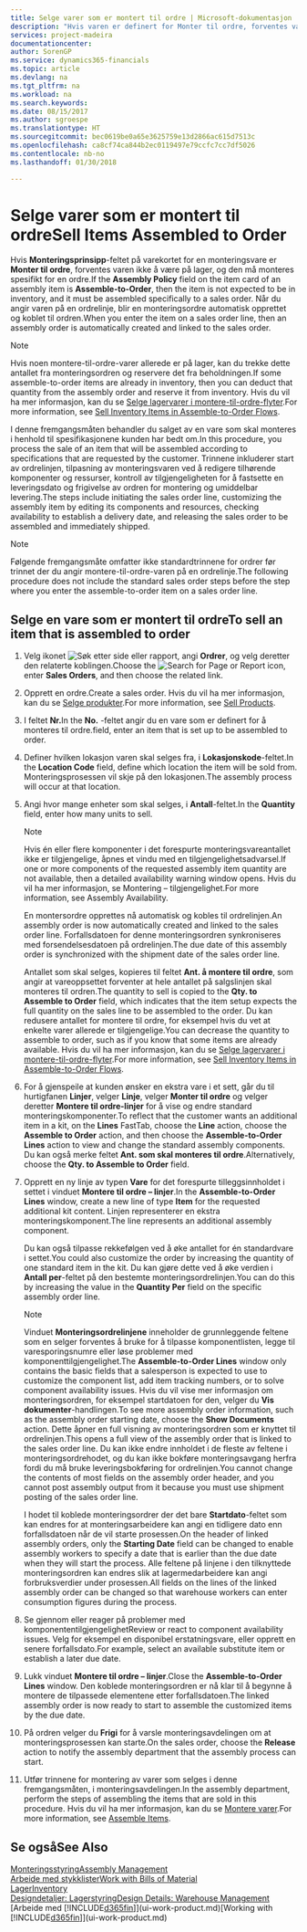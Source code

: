 ```yaml
---
title: Selge varer som er montert til ordre | Microsoft-dokumentasjon
description: "Hvis varen er definert for Monter til ordre, forventes varen ikke å være på lager, og den må monteres spesifikt for en ordre. Når du angir varen på en ordrelinje, blir en monteringsordre automatisk opprettet og koblet til ordren."
services: project-madeira
documentationcenter: 
author: SorenGP
ms.service: dynamics365-financials
ms.topic: article
ms.devlang: na
ms.tgt_pltfrm: na
ms.workload: na
ms.search.keywords: 
ms.date: 08/15/2017
ms.author: sgroespe
ms.translationtype: HT
ms.sourcegitcommit: bec0619be0a65e3625759e13d2866ac615d7513c
ms.openlocfilehash: ca8cf74ca844b2ec0119497e79ccfc7cc7df5026
ms.contentlocale: nb-no
ms.lasthandoff: 01/30/2018

---
```

# <a name="sell-items-assembled-to-order"></a><span data-ttu-id="a8cf3-104">Selge varer som er montert til ordre</span><span class="sxs-lookup"><span data-stu-id="a8cf3-104">Sell Items Assembled to Order</span></span>
<span data-ttu-id="a8cf3-105">Hvis **Monteringsprinsipp**-feltet på varekortet for en monteringsvare er **Monter til ordre**, forventes varen ikke å være på lager, og den må monteres spesifikt for en ordre.</span><span class="sxs-lookup"><span data-stu-id="a8cf3-105">If the **Assembly Policy** field on the item card of an assembly item is **Assemble-to-Order**, then the item is not expected to be in inventory, and it must be assembled specifically to a sales order.</span></span> <span data-ttu-id="a8cf3-106">Når du angir varen på en ordrelinje, blir en monteringsordre automatisk opprettet og koblet til ordren.</span><span class="sxs-lookup"><span data-stu-id="a8cf3-106">When you enter the item on a sales order line, then an assembly order is automatically created and linked to the sales order.</span></span>  

> [!NOTE]  
>  <span data-ttu-id="a8cf3-107">Hvis noen montere-til-ordre-varer allerede er på lager, kan du trekke dette antallet fra monteringsordren og reservere det fra beholdningen.</span><span class="sxs-lookup"><span data-stu-id="a8cf3-107">If some assemble-to-order items are already in inventory, then you can deduct that quantity from the assembly order and reserve it from inventory.</span></span> <span data-ttu-id="a8cf3-108">Hvis du vil ha mer informasjon, kan du se [Selge lagervarer i montere-til-ordre-flyter](assembly-how-to-sell-assemble-to-order-items-and-inventory-items-together.md).</span><span class="sxs-lookup"><span data-stu-id="a8cf3-108">For more information, see [Sell Inventory Items in Assemble-to-Order Flows](assembly-how-to-sell-assemble-to-order-items-and-inventory-items-together.md).</span></span>  

<span data-ttu-id="a8cf3-109">I denne fremgangsmåten behandler du salget av en vare som skal monteres i henhold til spesifikasjonene kunden har bedt om.</span><span class="sxs-lookup"><span data-stu-id="a8cf3-109">In this procedure, you process the sale of an item that will be assembled according to specifications that are requested by the customer.</span></span> <span data-ttu-id="a8cf3-110">Trinnene inkluderer start av ordrelinjen, tilpasning av monteringsvaren ved å redigere tilhørende komponenter og ressurser, kontroll av tilgjengeligheten for å fastsette en leveringsdato og frigivelse av ordren for montering og umiddelbar levering.</span><span class="sxs-lookup"><span data-stu-id="a8cf3-110">The steps include initiating the sales order line, customizing the assembly item by editing its components and resources, checking availability to establish a delivery date, and releasing the sales order to be assembled and immediately shipped.</span></span>  

> [!NOTE]  
>  <span data-ttu-id="a8cf3-111">Følgende fremgangsmåte omfatter ikke standardtrinnene for ordrer før trinnet der du angir montere-til-ordre-varen på en ordrelinje.</span><span class="sxs-lookup"><span data-stu-id="a8cf3-111">The following procedure does not include the standard sales order steps before the step where you enter the assemble-to-order item on a sales order line.</span></span>  

## <a name="to-sell-an-item-that-is-assembled-to-order"></a><span data-ttu-id="a8cf3-112">Selge en vare som er montert til ordre</span><span class="sxs-lookup"><span data-stu-id="a8cf3-112">To sell an item that is assembled to order</span></span>  
1.  <span data-ttu-id="a8cf3-113">Velg ikonet ![Søk etter side eller rapport](media/ui-search/search_small.png "Søk etter side eller rapport"), angi **Ordrer**, og velg deretter den relaterte koblingen.</span><span class="sxs-lookup"><span data-stu-id="a8cf3-113">Choose the ![Search for Page or Report](media/ui-search/search_small.png "Search for Page or Report icon") icon, enter **Sales Orders**, and then choose the related link.</span></span>  
2.  <span data-ttu-id="a8cf3-114">Opprett en ordre.</span><span class="sxs-lookup"><span data-stu-id="a8cf3-114">Create a sales order.</span></span> <span data-ttu-id="a8cf3-115">Hvis du vil ha mer informasjon, kan du se [Selge produkter](sales-how-sell-products.md).</span><span class="sxs-lookup"><span data-stu-id="a8cf3-115">For more information, see [Sell Products](sales-how-sell-products.md).</span></span>  
3.  <span data-ttu-id="a8cf3-116">I feltet **Nr.**</span><span class="sxs-lookup"><span data-stu-id="a8cf3-116">In the **No.**</span></span> <span data-ttu-id="a8cf3-117">-feltet angir du en vare som er definert for å monteres til ordre.</span><span class="sxs-lookup"><span data-stu-id="a8cf3-117">field, enter an item that is set up to be assembled to order.</span></span>  
4.  <span data-ttu-id="a8cf3-118">Definer hvilken lokasjon varen skal selges fra, i **Lokasjonskode**-feltet.</span><span class="sxs-lookup"><span data-stu-id="a8cf3-118">In the **Location Code** field, define which location the item will be sold from.</span></span> <span data-ttu-id="a8cf3-119">Monteringsprosessen vil skje på den lokasjonen.</span><span class="sxs-lookup"><span data-stu-id="a8cf3-119">The assembly process will occur at that location.</span></span>  
5.  <span data-ttu-id="a8cf3-120">Angi hvor mange enheter som skal selges, i **Antall**-feltet.</span><span class="sxs-lookup"><span data-stu-id="a8cf3-120">In the **Quantity** field, enter how many units to sell.</span></span>  

    > [!NOTE]  
    >  <span data-ttu-id="a8cf3-121">Hvis én eller flere komponenter i det forespurte monteringsvareantallet ikke er tilgjengelige, åpnes et vindu med en tilgjengelighetsadvarsel.</span><span class="sxs-lookup"><span data-stu-id="a8cf3-121">If one or more components of the requested assembly item quantity are not available, then a detailed availability warning window opens.</span></span> <span data-ttu-id="a8cf3-122">Hvis du vil ha mer informasjon, se Montering – tilgjengelighet.</span><span class="sxs-lookup"><span data-stu-id="a8cf3-122">For more information, see Assembly Availability.</span></span>  

    <span data-ttu-id="a8cf3-123">En montersordre opprettes nå automatisk og kobles til ordrelinjen.</span><span class="sxs-lookup"><span data-stu-id="a8cf3-123">An assembly order is now automatically created and linked to the sales order line.</span></span> <span data-ttu-id="a8cf3-124">Forfallsdatoen for denne monteringsordren synkroniseres med forsendelsesdatoen på ordrelinjen.</span><span class="sxs-lookup"><span data-stu-id="a8cf3-124">The due date of this assembly order is synchronized with the shipment date of the sales order line.</span></span>  

    <span data-ttu-id="a8cf3-125">Antallet som skal selges, kopieres til feltet **Ant. å montere til ordre**, som angir at vareoppsettet forventer at hele antallet på salgslinjen skal monteres til ordren.</span><span class="sxs-lookup"><span data-stu-id="a8cf3-125">The quantity to sell is copied to the **Qty. to Assemble to Order** field, which indicates that the item setup expects the full quantity on the sales line to be assembled to the order.</span></span> <span data-ttu-id="a8cf3-126">Du kan redusere antallet for montere til ordre, for eksempel hvis du vet at enkelte varer allerede er tilgjengelige.</span><span class="sxs-lookup"><span data-stu-id="a8cf3-126">You can decrease the quantity to assemble to order, such as if you know that some items are already available.</span></span> <span data-ttu-id="a8cf3-127">Hvis du vil ha mer informasjon, kan du se [Selge lagervarer i montere-til-ordre-flyter](assembly-how-to-sell-inventory-items-in-assemble-to-order-flows.md).</span><span class="sxs-lookup"><span data-stu-id="a8cf3-127">For more information, see [Sell Inventory Items in Assemble-to-Order Flows](assembly-how-to-sell-inventory-items-in-assemble-to-order-flows.md).</span></span>  

6.  <span data-ttu-id="a8cf3-128">For å gjenspeile at kunden ønsker en ekstra vare i et sett, går du til hurtigfanen **Linjer**, velger **Linje**, velger **Monter til ordre** og velger deretter **Montere til ordre-linjer** for å vise og endre standard monteringskomponenter.</span><span class="sxs-lookup"><span data-stu-id="a8cf3-128">To reflect that the customer wants an additional item in a kit, on the **Lines** FastTab, choose the **Line** action, choose the **Assemble to Order** action, and then choose the **Assemble-to-Order Lines** action to view and change the standard assembly components.</span></span> <span data-ttu-id="a8cf3-129">Du kan også merke feltet **Ant. som skal monteres til ordre**.</span><span class="sxs-lookup"><span data-stu-id="a8cf3-129">Alternatively, choose the **Qty. to Assemble to Order** field.</span></span>  
7.  <span data-ttu-id="a8cf3-130">Opprett en ny linje av typen **Vare** for det forespurte tilleggsinnholdet i settet i vinduet **Montere til ordre – linjer**.</span><span class="sxs-lookup"><span data-stu-id="a8cf3-130">In the **Assemble-to-Order Lines** window, create a new line of type **Item** for the requested additional kit content.</span></span> <span data-ttu-id="a8cf3-131">Linjen representerer en ekstra monteringskomponent.</span><span class="sxs-lookup"><span data-stu-id="a8cf3-131">The line represents an additional assembly component.</span></span>  

    <span data-ttu-id="a8cf3-132">Du kan også tilpasse rekkefølgen ved å øke antallet for én standardvare i settet.</span><span class="sxs-lookup"><span data-stu-id="a8cf3-132">You could also customize the order by increasing the quantity of one standard item in the kit.</span></span> <span data-ttu-id="a8cf3-133">Du kan gjøre dette ved å øke verdien i **Antall per**-feltet på den bestemte monteringsordrelinjen.</span><span class="sxs-lookup"><span data-stu-id="a8cf3-133">You can do this by increasing the value in the **Quantity Per** field on the specific assembly order line.</span></span>  

    > [!NOTE]  
    >  <span data-ttu-id="a8cf3-134">Vinduet **Monteringsordrelinjene** inneholder de grunnleggende feltene som en selger forventes å bruke for å tilpasse komponentlisten, legge til varesporingsnumre eller løse problemer med komponenttilgjengelighet.</span><span class="sxs-lookup"><span data-stu-id="a8cf3-134">The **Assemble-to-Order Lines** window only contains the basic fields that a salesperson is expected to use to customize the component list, add item tracking numbers, or to solve component availability issues.</span></span> <span data-ttu-id="a8cf3-135">Hvis du vil vise mer informasjon om monteringsordren, for eksempel startdatoen for den, velger du **Vis dokumenter**-handlingen.</span><span class="sxs-lookup"><span data-stu-id="a8cf3-135">To see more assembly order information, such as the assembly order starting date, choose the **Show Documents** action.</span></span> <span data-ttu-id="a8cf3-136">Dette åpner en full visning av monteringsordren som er knyttet til ordrelinjen.</span><span class="sxs-lookup"><span data-stu-id="a8cf3-136">This opens a full view of the assembly order that is linked to the sales order line.</span></span> <span data-ttu-id="a8cf3-137">Du kan ikke endre innholdet i de fleste av feltene i monteringsordrehodet, og du kan ikke bokføre monteringsavgang herfra fordi du må bruke leveringsbokføring for ordrelinjen.</span><span class="sxs-lookup"><span data-stu-id="a8cf3-137">You cannot change the contents of most fields on the assembly order header, and you cannot post assembly output from it because you must use shipment posting of the sales order line.</span></span>  
    >   
    >  <span data-ttu-id="a8cf3-138">I hodet til koblede monteringsordrer der det bare **Startdato**-feltet som kan endres for at monteringsarbeidere kan angi en tidligere dato enn forfallsdatoen når de vil starte prosessen.</span><span class="sxs-lookup"><span data-stu-id="a8cf3-138">On the header of linked assembly orders, only the **Starting Date** field can be changed to enable assembly workers to specify a date that is earlier than the due date when they will start the process.</span></span> <span data-ttu-id="a8cf3-139">Alle feltene på linjene i den tilknyttede monteringsordren kan endres slik at lagermedarbeidere kan angi forbruksverdier under prosessen.</span><span class="sxs-lookup"><span data-stu-id="a8cf3-139">All fields on the lines of the linked assembly order can be changed so that warehouse workers can enter consumption figures during the process.</span></span>  

8.  <span data-ttu-id="a8cf3-140">Se gjennom eller reager på problemer med komponententilgjengelighet</span><span class="sxs-lookup"><span data-stu-id="a8cf3-140">Review or react to component availability issues.</span></span> <span data-ttu-id="a8cf3-141">Velg for eksempel en disponibel erstatningsvare, eller opprett en senere forfallsdato.</span><span class="sxs-lookup"><span data-stu-id="a8cf3-141">For example, select an available substitute item or establish a later due date.</span></span>  
9. <span data-ttu-id="a8cf3-142">Lukk vinduet **Montere til ordre – linjer**.</span><span class="sxs-lookup"><span data-stu-id="a8cf3-142">Close the **Assemble-to-Order Lines** window.</span></span> <span data-ttu-id="a8cf3-143">Den koblede monteringsordren er nå klar til å begynne å montere de tilpassede elementene etter forfallsdatoen.</span><span class="sxs-lookup"><span data-stu-id="a8cf3-143">The linked assembly order is now ready to start to assemble the customized items by the due date.</span></span>  
10. <span data-ttu-id="a8cf3-144">På ordren velger du **Frigi** for å varsle monteringsavdelingen om at monteringsprosessen kan starte.</span><span class="sxs-lookup"><span data-stu-id="a8cf3-144">On the sales order, choose the **Release** action to notify the assembly department that the assembly process can start.</span></span>  
11. <span data-ttu-id="a8cf3-145">Utfør trinnene for montering av varer som selges i denne fremgangsmåten, i monteringsavdelingen.</span><span class="sxs-lookup"><span data-stu-id="a8cf3-145">In the assembly department, perform the steps of assembling the items that are sold in this procedure.</span></span> <span data-ttu-id="a8cf3-146">Hvis du vil ha mer informasjon, kan du se [Montere varer](assembly-how-to-assemble-items.md).</span><span class="sxs-lookup"><span data-stu-id="a8cf3-146">For more information, see [Assemble Items](assembly-how-to-assemble-items.md).</span></span>  

## <a name="see-also"></a><span data-ttu-id="a8cf3-147">Se også</span><span class="sxs-lookup"><span data-stu-id="a8cf3-147">See Also</span></span>  
[<span data-ttu-id="a8cf3-148">Monteringsstyring</span><span class="sxs-lookup"><span data-stu-id="a8cf3-148">Assembly Management</span></span>](assembly-assemble-items.md)  
[<span data-ttu-id="a8cf3-149">Arbeide med stykklister</span><span class="sxs-lookup"><span data-stu-id="a8cf3-149">Work with Bills of Material</span></span>](inventory-how-work-BOMs.md)  
[<span data-ttu-id="a8cf3-150">Lager</span><span class="sxs-lookup"><span data-stu-id="a8cf3-150">Inventory</span></span>](inventory-manage-inventory.md)  
[<span data-ttu-id="a8cf3-151">Designdetaljer: Lagerstyring</span><span class="sxs-lookup"><span data-stu-id="a8cf3-151">Design Details: Warehouse Management</span></span>](design-details-warehouse-management.md)  
<span data-ttu-id="a8cf3-152">[Arbeide med [!INCLUDE[d365fin](includes/d365fin_md.md)]](ui-work-product.md)</span><span class="sxs-lookup"><span data-stu-id="a8cf3-152">[Working with [!INCLUDE[d365fin](includes/d365fin_md.md)]](ui-work-product.md)</span></span>

